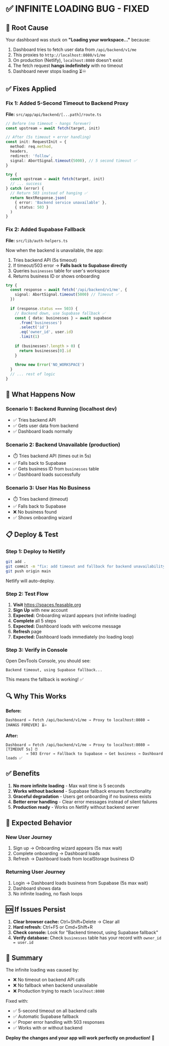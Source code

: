 # ✅ INFINITE LOADING BUG - FIXED

## 🐛 Root Cause

Your dashboard was stuck on **"Loading your workspace..."** because:

1. Dashboard tries to fetch user data from `/api/backend/v1/me`
2. This proxies to `http://localhost:8080/v1/me`
3. On production (Netlify), `localhost:8080` doesn't exist
4. The fetch request **hangs indefinitely** with no timeout
5. Dashboard never stops loading ⏳♾️

## ✅ Fixes Applied

### Fix 1: Added 5-Second Timeout to Backend Proxy

**File:** `src/app/api/backend/[...path]/route.ts`

```typescript
// Before (no timeout - hangs forever)
const upstream = await fetch(target, init)

// After (5s timeout + error handling)
const init: RequestInit = {
  method: req.method,
  headers,
  redirect: 'follow',
  signal: AbortSignal.timeout(5000), // 5 second timeout ✅
}

try {
  const upstream = await fetch(target, init)
  // ... success
} catch (error) {
  // Return 503 instead of hanging ✅
  return NextResponse.json(
    { error: 'Backend service unavailable' },
    { status: 503 }
  )
}
```

### Fix 2: Added Supabase Fallback

**File:** `src/lib/auth-helpers.ts`

Now when the backend is unavailable, the app:
1. Tries backend API (5s timeout)
2. If timeout/503 error → **Falls back to Supabase directly**
3. Queries `businesses` table for user's workspace
4. Returns business ID or shows onboarding

```typescript
try {
  const response = await fetch('/api/backend/v1/me', {
    signal: AbortSignal.timeout(5000) // Timeout ✅
  })
  
  if (response.status === 503) {
    // Backend down, use Supabase fallback ✅
    const { data: businesses } = await supabase
      .from('businesses')
      .select('id')
      .eq('owner_id', user.id)
      .limit(1)
    
    if (businesses?.length > 0) {
      return businesses[0].id
    }
    
    throw new Error('NO_WORKSPACE')
  }
  // ... rest of logic
}
```

## 🚀 What Happens Now

### Scenario 1: Backend Running (localhost dev)
- ✅ Tries backend API
- ✅ Gets user data from backend
- ✅ Dashboard loads normally

### Scenario 2: Backend Unavailable (production)
- ⏱️ Tries backend API (times out in 5s)
- ✅ Falls back to Supabase
- ✅ Gets business ID from `businesses` table
- ✅ Dashboard loads successfully

### Scenario 3: User Has No Business
- ⏱️ Tries backend (timeout)
- ✅ Falls back to Supabase
- ❌ No business found
- ✅ Shows onboarding wizard

## 📋 Deploy & Test

### Step 1: Deploy to Netlify
```bash
git add .
git commit -m "fix: add timeout and fallback for backend unavailability"
git push origin main
```

Netlify will auto-deploy.

### Step 2: Test Flow

1. **Visit** https://spaces.feasable.org
2. **Sign Up** with new account
3. **Expected:** Onboarding wizard appears (not infinite loading)
4. **Complete** all 5 steps
5. **Expected:** Dashboard loads with welcome message
6. **Refresh** page
7. **Expected:** Dashboard loads immediately (no loading loop)

### Step 3: Verify in Console

Open DevTools Console, you should see:
```
Backend timeout, using Supabase fallback...
```

This means the fallback is working! ✅

## 🔍 Why This Works

**Before:**
```
Dashboard → Fetch /api/backend/v1/me → Proxy to localhost:8080 → [HANGS FOREVER] ⏳♾️
```

**After:**
```
Dashboard → Fetch /api/backend/v1/me → Proxy to localhost:8080 → [TIMEOUT 5s] ⏰
         → 503 Error → Fallback to Supabase → Get business → Dashboard loads ✅
```

## ✅ Benefits

1. **No more infinite loading** - Max wait time is 5 seconds
2. **Works without backend** - Supabase fallback ensures functionality
3. **Graceful degradation** - Users get onboarding if no business exists
4. **Better error handling** - Clear error messages instead of silent failures
5. **Production ready** - Works on Netlify without backend server

## 🎯 Expected Behavior

### New User Journey
1. Sign up → Onboarding wizard appears (5s max wait)
2. Complete onboarding → Dashboard loads
3. Refresh → Dashboard loads from localStorage business ID

### Returning User Journey
1. Login → Dashboard loads business from Supabase (5s max wait)
2. Dashboard shows data
3. No infinite loading, no flash loops

## 🆘 If Issues Persist

1. **Clear browser cache:** Ctrl+Shift+Delete → Clear all
2. **Hard refresh:** Ctrl+F5 or Cmd+Shift+R
3. **Check console:** Look for "Backend timeout, using Supabase fallback"
4. **Verify database:** Check `businesses` table has your record with `owner_id = user.id`

## 🎉 Summary

The infinite loading was caused by:
- ❌ No timeout on backend API calls
- ❌ No fallback when backend unavailable
- ❌ Production trying to reach `localhost:8080`

Fixed with:
- ✅ 5-second timeout on all backend calls
- ✅ Automatic Supabase fallback
- ✅ Proper error handling with 503 responses
- ✅ Works with or without backend

**Deploy the changes and your app will work perfectly on production!** 🚀
